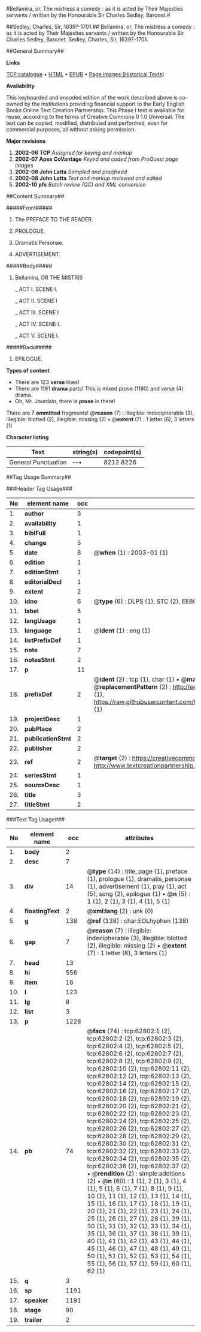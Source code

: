 #Bellamira, or, The mistress a comedy : as it is acted by Their Majesties servants / written by the Honourable Sir Charles Sedley, Baronet.#

##Sedley, Charles, Sir, 1639?-1701.##
Bellamira, or, The mistress a comedy : as it is acted by Their Majesties servants / written by the Honourable Sir Charles Sedley, Baronet.
Sedley, Charles, Sir, 1639?-1701.

##General Summary##

**Links**

[TCP catalogue](http://www.ota.ox.ac.uk/tcp/)  • 
[HTML](http://tei.it.ox.ac.uk/tcp/Texts-HTML/free/A59/A59053.html)  • 
[EPUB](http://tei.it.ox.ac.uk/tcp/Texts-EPUB/free/A59/A59053.epub) • 
[Page images (Historical Texts)](https://data.historicaltexts.jisc.ac.uk/view?pubId=eebo-12532920e&pageId=eebo-12532920e-62802-1)

**Availability**

This keyboarded and encoded edition of the
	       work described above is co-owned by the institutions
	       providing financial support to the Early English Books
	       Online Text Creation Partnership. This Phase I text is
	       available for reuse, according to the terms of Creative
	       Commons 0 1.0 Universal. The text can be copied,
	       modified, distributed and performed, even for
	       commercial purposes, all without asking permission.

**Major revisions**

1. __2002-06__ __TCP__ *Assigned for keying and markup*
1. __2002-07__ __Apex CoVantage__ *Keyed and coded from ProQuest page images*
1. __2002-08__ __John Latta__ *Sampled and proofread*
1. __2002-08__ __John Latta__ *Text and markup reviewed and edited*
1. __2002-10__ __pfs__ *Batch review (QC) and XML conversion*

##Content Summary##

#####Front#####

1. The PREFACE TO THE READER.

1. PROLOGUE.

1. Dramatis Personae.

1. ADVERTISEMENT.

#####Body#####

1. Bellamira, OR THE MISTRIS

    _ ACT I. SCENE I.

    _ ACT II. SCENE I

    _ ACT III. SCENE I

    _ ACT IV. SCENE I.

    _ ACT V. SCENE I.

#####Back#####

1. EPILOGUE.

**Types of content**

  * There are 123 **verse** lines!
  * There are 1191 **drama** parts! This is mixed prose (1190) and verse (4) drama.
  * Oh, Mr. Jourdain, there is **prose** in there!

There are 7 **ommitted** fragments! 
 @__reason__ (7) : illegible: indecipherable (3), illegible: blotted (2), illegible: missing (2)  •  @__extent__ (7) : 1 letter (6), 3 letters (1)

**Character listing**


|Text|string(s)|codepoint(s)|
|---|---|---|
|General Punctuation|—•|8212 8226|

##Tag Usage Summary##

###Header Tag Usage###

|No|element name|occ|attributes|
|---|---|---|---|
|1.|__author__|3||
|2.|__availability__|1||
|3.|__biblFull__|1||
|4.|__change__|5||
|5.|__date__|8| @__when__ (1) : 2003-01 (1)|
|6.|__edition__|1||
|7.|__editionStmt__|1||
|8.|__editorialDecl__|1||
|9.|__extent__|2||
|10.|__idno__|6| @__type__ (6) : DLPS (1), STC (2), EEBO-CITATION (1), OCLC (1), VID (1)|
|11.|__label__|5||
|12.|__langUsage__|1||
|13.|__language__|1| @__ident__ (1) : eng (1)|
|14.|__listPrefixDef__|1||
|15.|__note__|7||
|16.|__notesStmt__|2||
|17.|__p__|11||
|18.|__prefixDef__|2| @__ident__ (2) : tcp (1), char (1)  •  @__matchPattern__ (2) : ([0-9\-]+):([0-9IVX]+) (1), (.+) (1)  •  @__replacementPattern__ (2) : http://eebo.chadwyck.com/downloadtiff?vid=$1&page=$2 (1), https://raw.githubusercontent.com/textcreationpartnership/Texts/master/tcpchars.xml#$1 (1)|
|19.|__projectDesc__|1||
|20.|__pubPlace__|2||
|21.|__publicationStmt__|2||
|22.|__publisher__|2||
|23.|__ref__|2| @__target__ (2) : https://creativecommons.org/publicdomain/zero/1.0/ (1), http://www.textcreationpartnership.org/docs/. (1)|
|24.|__seriesStmt__|1||
|25.|__sourceDesc__|1||
|26.|__title__|3||
|27.|__titleStmt__|2||


###Text Tag Usage###

|No|element name|occ|attributes|
|---|---|---|---|
|1.|__body__|2||
|2.|__desc__|7||
|3.|__div__|14| @__type__ (14) : title_page (1), preface (1), prologue (1), dramatis_personae (1), advertisement (1), play (1), act (5), song (2), epilogue (1)  •  @__n__ (5) : 1 (1), 2 (1), 3 (1), 4 (1), 5 (1)|
|4.|__floatingText__|2| @__xml:lang__ (2) : unk (0)|
|5.|__g__|138| @__ref__ (138) : char:EOLhyphen (138)|
|6.|__gap__|7| @__reason__ (7) : illegible: indecipherable (3), illegible: blotted (2), illegible: missing (2)  •  @__extent__ (7) : 1 letter (6), 3 letters (1)|
|7.|__head__|13||
|8.|__hi__|556||
|9.|__item__|16||
|10.|__l__|123||
|11.|__lg__|8||
|12.|__list__|3||
|13.|__p__|1228||
|14.|__pb__|74| @__facs__ (74) : tcp:62802:1 (2), tcp:62802:2 (2), tcp:62802:3 (2), tcp:62802:4 (2), tcp:62802:5 (2), tcp:62802:6 (2), tcp:62802:7 (2), tcp:62802:8 (2), tcp:62802:9 (2), tcp:62802:10 (2), tcp:62802:11 (2), tcp:62802:12 (2), tcp:62802:13 (2), tcp:62802:14 (2), tcp:62802:15 (2), tcp:62802:16 (2), tcp:62802:17 (2), tcp:62802:18 (2), tcp:62802:19 (2), tcp:62802:20 (2), tcp:62802:21 (2), tcp:62802:22 (2), tcp:62802:23 (2), tcp:62802:24 (2), tcp:62802:25 (2), tcp:62802:26 (2), tcp:62802:27 (2), tcp:62802:28 (2), tcp:62802:29 (2), tcp:62802:30 (2), tcp:62802:31 (2), tcp:62802:32 (2), tcp:62802:33 (2), tcp:62802:34 (2), tcp:62802:35 (2), tcp:62802:36 (2), tcp:62802:37 (2)  •  @__rendition__ (2) : simple:additions (2)  •  @__n__ (60) : 1 (1), 2 (1), 3 (1), 4 (1), 5 (1), 6 (1), 7 (1), 8 (1), 9 (1), 10 (1), 11 (1), 12 (1), 13 (1), 14 (1), 15 (1), 16 (1), 17 (1), 18 (1), 19 (1), 20 (1), 21 (1), 22 (1), 23 (1), 24 (1), 25 (1), 26 (1), 27 (1), 28 (1), 29 (1), 30 (1), 31 (1), 32 (1), 33 (1), 34 (1), 35 (1), 36 (1), 37 (1), 38 (1), 39 (1), 40 (1), 41 (1), 42 (1), 43 (1), 44 (1), 45 (1), 46 (1), 47 (1), 48 (1), 49 (1), 50 (1), 51 (1), 52 (1), 53 (1), 54 (1), 55 (1), 56 (1), 57 (1), 59 (1), 60 (1), 62 (1)|
|15.|__q__|3||
|16.|__sp__|1191||
|17.|__speaker__|1191||
|18.|__stage__|90||
|19.|__trailer__|2||
